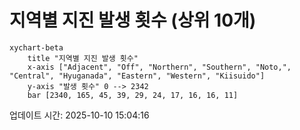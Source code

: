 # 지역별 지진 발생 횟수 (상위 10개)

```mermaid
xychart-beta
    title "지역별 지진 발생 횟수"
    x-axis ["Adjacent", "Off", "Northern", "Southern", "Noto,", "Central", "Hyuganada", "Eastern", "Western", "Kiisuido"]
    y-axis "발생 횟수" 0 --> 2342
    bar [2340, 165, 45, 39, 29, 24, 17, 16, 16, 11]
```

업데이트 시간: 2025-10-10 15:04:16
